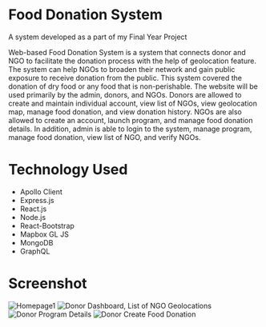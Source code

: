 # Food Donation System
A system developed as a part of my Final Year Project

Web-based Food Donation System is a system that connects donor and NGO to facilitate the donation process with the help of geolocation feature. The system can help NGOs to broaden their network and gain public exposure to receive donation from the public. This system covered the donation of dry food or any food that is non-perishable. The website will be used primarily by the admin, donors, and NGOs. Donors are allowed to create and maintain individual account, view list of NGOs, view geolocation map, manage food donation, and view donation history. NGOs are also allowed to create an account, launch program, and manage food donation details. In addition, admin is able to login to the system, manage program, manage food donation, view list of NGO, and verify NGOs.

# Technology Used

- Apollo Client
- Express.js
- React.js
- Node.js
- React-Bootstrap
- Mapbox GL JS
- MongoDB
- GraphQL

# Screenshot
![Homepage1](https://user-images.githubusercontent.com/63769862/153015360-1cdf3e37-eb11-4186-83c5-ff2695d440a4.PNG)
![Donor Dashboard, List of NGO Geolocations](https://user-images.githubusercontent.com/63769862/153014389-02664dad-a40f-4529-bb2c-83a686361fb1.PNG)
![Donor Program Details](https://user-images.githubusercontent.com/63769862/153014452-b0bc3f1e-403b-48d9-852a-c80c021bf5a1.PNG)
![Donor Create Food Donation](https://user-images.githubusercontent.com/63769862/153014477-203c3c85-d6d7-4d3e-a190-7430a612c10e.PNG)

